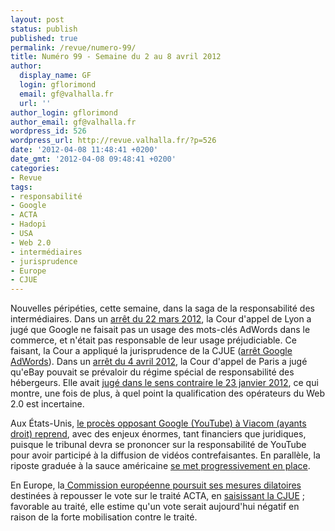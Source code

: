 ```yaml
---
layout: post
status: publish
published: true
permalink: /revue/numero-99/
title: Numéro 99 - Semaine du 2 au 8 avril 2012
author:
  display_name: GF
  login: gflorimond
  email: gf@valhalla.fr
  url: ''
author_login: gflorimond
author_email: gf@valhalla.fr
wordpress_id: 526
wordpress_url: http://revue.valhalla.fr/?p=526
date: '2012-04-08 11:48:41 +0200'
date_gmt: '2012-04-08 09:48:41 +0200'
categories:
- Revue
tags:
- responsabilité
- Google
- ACTA
- Hadopi
- USA
- Web 2.0
- intermédiaires
- jurisprudence
- Europe
- CJUE
---
```

<p>Nouvelles péripéties, cette semaine, dans la saga de la responsabilité des intermédiaires. Dans un <a href="http://www.legalis.net/spip.php?page=jurisprudence-decision&amp;id_article=3368">arrêt du 22 mars 2012</a>, la Cour d'appel de Lyon a jugé que Google ne faisait pas un usage des mots-clés AdWords dans le commerce, et n'était pas responsable de leur usage préjudiciable. Ce faisant, la Cour a appliqué la jurisprudence de la CJUE (<a href="http://www.valhalla.fr/2010/03/25/cjce-google-adwords/">arrêt Google AdWords</a>). Dans un <a href="http://www.legalis.net/spip.php?page=jurisprudence-decision&amp;id_article=3378">arrêt du 4 avril 2012</a>, la Cour d'appel de Paris a jugé qu'eBay pouvait se prévaloir du régime spécial de responsabilité des hébergeurs. Elle avait <a href="http://www.legalis.net/spip.php?page=jurisprudence-decision&amp;id_article=3346">jugé dans le sens contraire le 23 janvier 2012</a>, ce qui montre, une fois de plus, à quel point la qualification des opérateurs du Web 2.0 est incertaine.</p>
<p>Aux États-Unis, <a href="http://www.numerama.com/magazine/22258-le-conflit-judiciaire-entre-youtube-et-viacom-reprend.html">le procès opposant Google (YouTube) à Viacom (ayants droit) reprend</a>, avec des enjeux énormes, tant financiers que juridiques, puisque le tribunal devra se prononcer sur la responsabilité de YouTube pour avoir participé à la diffusion de vidéos contrefaisantes. En parallèle, la riposte graduée à la sauce américaine <a href="http://www.numerama.com/magazine/22222-la-hadopi-privee-americaine-se-met-en-place.html">se met progressivement en place</a>.</p>
<p>En Europe, la<a href="http://www.numerama.com/magazine/22242-acta-bruxelles-cherche-a-repousser-le-vote-pour-assurer-sa-ratification.html"> Commission européenne poursuit ses mesures dilatoires</a> destinées à repousser le vote sur le traité ACTA, en <a href="http://www.laquadrature.net/fr/la-commission-europeenne-tente-toujours-de-retarder-le-vote-sur-acta">saisissant la CJUE</a> ; favorable au traité, elle estime qu'un vote serait aujourd'hui négatif en raison de la forte mobilisation contre le traité.</p>
<p>&nbsp;</p>
<p>&nbsp;</p>
<p>&nbsp;</p>
